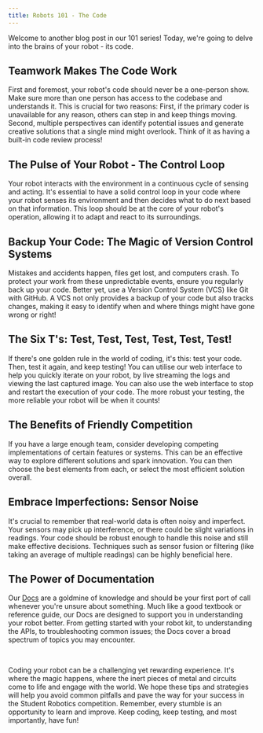```yaml
---
title: Robots 101 - The Code
---
```


Welcome to another blog post in our 101 series! Today, we're going to delve into
the brains of your robot - its code.

## Teamwork Makes The Code Work

First and foremost, your robot's code should never be a one-person show. Make
sure more than one person has access to the codebase and understands it. This is
crucial for two reasons: First, if the primary coder is unavailable for any
reason, others can step in and keep things moving. Second, multiple perspectives
can identify potential issues and generate creative solutions that a single mind
might overlook. Think of it as having a built-in code review process!

## The Pulse of Your Robot - The Control Loop

Your robot interacts with the environment in a continuous cycle of sensing and
acting. It's essential to have a solid control loop in your code where your
robot senses its environment and then decides what to do next based on that
information. This loop should be at the core of your robot's operation, allowing
it to adapt and react to its surroundings.

## Backup Your Code: The Magic of Version Control Systems

Mistakes and accidents happen, files get lost, and computers crash. To protect
your work from these unpredictable events, ensure you regularly back up your
code. Better yet, use a Version Control System (VCS) like Git with GitHub. A VCS not only
provides a backup of your code but also tracks changes, making it easy to
identify when and where things might have gone wrong or right!

## The Six T's: Test, Test, Test, Test, Test, Test!

If there's one golden rule in the world of coding, it's this: test your code.
Then, test it again, and keep testing! You can utilise our web interface to help
you quickly iterate on your robot, by live streaming the logs and viewing
the last captured image. You can also use the web interface to stop and 
restart the execution of your code. The more robust your testing, the 
more reliable your robot will be when it counts!

## The Benefits of Friendly Competition

If you have a large enough team, consider developing competing implementations
of certain features or systems. This can be an effective way to explore
different solutions and spark innovation. You can then choose the best elements
from each, or select the most efficient solution overall.

## Embrace Imperfections: Sensor Noise

It's crucial to remember that real-world data is often noisy and imperfect.
Your sensors may pick up interference, or there could be slight variations in
readings. Your code should be robust enough to handle this noise and still make
effective decisions. Techniques such as sensor fusion or filtering (like 
taking an average of multiple readings) can be highly beneficial here.

## The Power of Documentation

Our [Docs](https://studentrobotics.org/docs) are a goldmine of knowledge and 
should be your first port of call whenever you're unsure about something. Much 
like a good textbook or reference guide, our Docs are designed to support you in
understanding your robot better. From getting started with your robot kit, to 
understanding the APIs, to troubleshooting common issues; the Docs cover a broad
spectrum of topics you may encounter.

<br/>

Coding your robot can be a challenging yet rewarding experience. It's where the
magic happens, where the inert pieces of metal and circuits come to life and
engage with the world. We hope these tips and strategies will help you avoid
common pitfalls and pave the way for your success in the Student Robotics
competition. Remember, every stumble is an opportunity to learn and improve.
Keep coding, keep testing, and most importantly, have fun!
